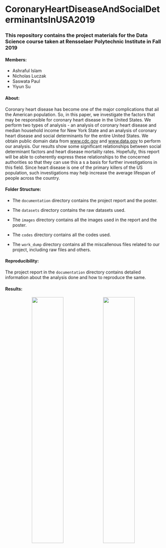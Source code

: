 # CoronaryHeartDiseaseAndSocialDeterminantsInUSA2019

### This repository contains the project materials for the Data Science course taken at Rensselaer Polytechnic Institute in Fall 2019

#### Members:

* Ashraful Islam
* Nicholas Luczak
* Saswata Paul 
* Yiyun Su

#### About:

Coronary heart disease has become one of the major complications that ail the American population. 
So, in this paper, we investigate the factors that may be responsible for coronary heart disease in the United States.
We perform two types of analysis - an analysis of coronary heart disease and median household income for New York State and an analysis of coronary heart disease and social determinants for the entire United States.
We obtain public domain data from www.cdc.gov and www.data.gov to perform our analysis.
Our results show some significant relationships between social determinant factors and heart disease mortality rates.
Hopefully, this report will be able to coherently express these relationships to the concerned authorities so that they can use this a s a basis for further investigations in this field.
Since heart disease is one of the primary killers of the US population, such investigations may help increase the average lifespan of people across the country.


#### Folder Structure:

* The `documentation` directory contains the project report and the poster.

* The `datasets` directory contains the raw datasets used.

* The `images` directory contains all the images used in the report and the poster.

* The `codes` directory contains all the codes used.

* The `work_dump` directory contains all the miscallenous files related to our project, including raw files and others. 


#### Reproducibility:

The project report in the `documentation` directory contains detalied information about the analysis done and how to reproduce the same.

#### Results:
<p align="middle">
  <img src="https://github.com/ITWSDataScience/CorronaryDeathAndSocialDeterminantsInUSA2019/blob/master/images/map_income.PNG" width="45%" />
  <img src="https://github.com/ITWSDataScience/CorronaryDeathAndSocialDeterminantsInUSA2019/blob/master/images/map_heart.PNG" width="45%" /> 
</p>

